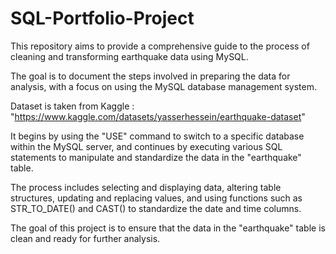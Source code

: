 # SQL-Portfolio-Project


This repository aims to provide a comprehensive guide to the process of cleaning and transforming earthquake data using MySQL. 

The goal is to document the steps involved in preparing the data for analysis, with a focus on using the MySQL database management system.

Dataset is taken from Kaggle : "https://www.kaggle.com/datasets/yasserhessein/earthquake-dataset"

It begins by using the "USE" command to switch to a specific database within the MySQL server, and continues by executing various SQL statements to manipulate and standardize the data in the "earthquake" table. 

The process includes selecting and displaying data, altering table structures, updating and replacing values, and using functions such as STR_TO_DATE() and CAST() to standardize the date and time columns.

The goal of this project is to ensure that the data in the "earthquake" table is clean and ready for further analysis.
